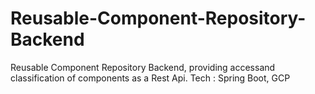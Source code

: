 # Reusable-Component-Repository-Backend
Reusable Component Repository Backend, providing accessand classification of components as a Rest Api.
Tech : Spring Boot, GCP

